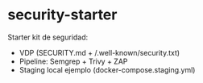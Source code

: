 ﻿# security-starter

Starter kit de seguridad:
- VDP (SECURITY.md + /.well-known/security.txt)
- Pipeline: Semgrep + Trivy + ZAP
- Staging local ejemplo (docker-compose.staging.yml)
